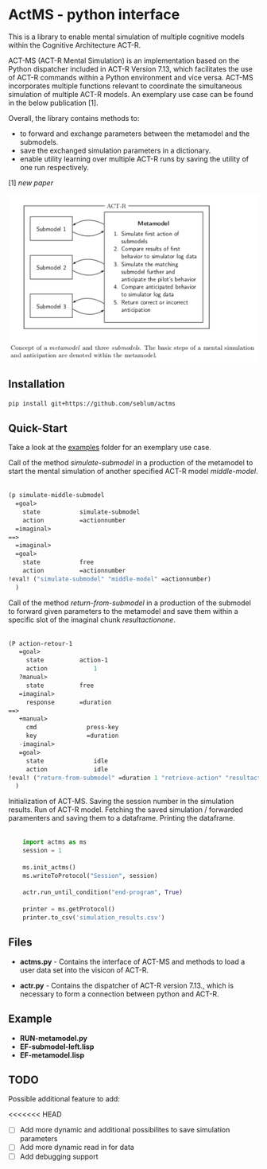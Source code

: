 # ActMS - python interface

This is a library to enable mental simulation of multiple cognitive models within the Cognitive Architecture ACT-R.

ACT-MS (ACT-R Mental Simulation) is an implementation based on the Python dispatcher included in ACT-R Version 7.13, which facilitates the use of ACT-R commands within a Python environment and vice versa. ACT-MS incorporates multiple functions relevant to coordinate the simultaneous simulation of multiple ACT-R models. An exemplary use case can be found in the below publication [1].

Overall, the library contains methods to: 

- to forward and exchange parameters between the metamodel and the submodels.
- save the exchanged simulation parameters in a dictionary.
- enable utility learning over multiple ACT-R runs by saving the utility of one run respectively.


[1] <cite> new paper </cite> 

![Exemplary Visicon](mentalsimulation.png)


## Installation

```bash
pip install git+https://github.com/seblum/actms
```


## Quick-Start

Take a look at the [examples](examples) folder for an exemplary use case.


Call of the method <em>simulate-submodel</em> in a production of the metamodel to start the mental simulation of another specified ACT-R model <em>middle-model</em>.

```lisp

(p simulate-middle-submodel
  =goal>
    state           simulate-submodel
    action          =actionnumber
  =imaginal>
==>
  =imaginal>
  =goal>
    state           free
    action          =actionnumber
!eval! ("simulate-submodel" "middle-model" =actionnumber)
  )

```

Call of the method <em>return-from-submodel</em> in a production of the submodel to forward given parameters to the metamodel and save them within a specific slot of the imaginal chunk <em>resultactionone</em>.

```lisp

(P action-retour-1
   =goal>
     state          action-1
     action 		    1
   ?manual>   
     state          free
   =imaginal>
     response       =duration
==>
   +manual>              
     cmd      		  press-key     
     key      		  =duration
   -imaginal>
   =goal>
     state 			    idle
     action			    idle
!eval! ("return-from-submodel" =duration 1 "retrieve-action" "resultactionone")
  )

```

Initialization of ACT-MS. Saving the session number in the simulation results. Run of ACT-R model. Fetching the saved simulation / forwarded paramenters and saving them to a dataframe. Printing the dataframe.

```python
	
	import actms as ms
	session = 1

	ms.init_actms()
    ms.writeToProtocol("Session", session)

    actr.run_until_condition("end-program", True)       

    printer = ms.getProtocol()
	printer.to_csv('simulation_results.csv')

```

## Files

- **actms.py** - Contains the interface of ACT-MS and methods to load a user data set into the visicon of ACT-R.

- **actr.py** - Contains the dispatcher of ACT-R version 7.13., which is necessary to form a connection between python and ACT-R.


## Example

- **RUN-metamodel.py** 
- **EF-submodel-left.lisp**
- **EF-metamodel.lisp** 

## TODO
Possible additional feature to add:

<<<<<<< HEAD
- [ ] Add more dynamic and additional possibilites to save simulation parameters
- [ ] Add more dynamic read in for data
- [ ] Add debugging support 
